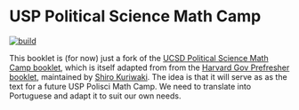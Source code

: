 # USP Political Science Math Camp
[![build](https://github.com/UCSDPoliMathCamp/MathCamp/actions/workflows/quarto-publish.yml/badge.svg)](https://github.com/UCSDPoliMathCamp/MathCamp/actions/workflows/quarto-publish.yml)

This booklet is (for now) just a fork of the [UCSD Political Science Math Camp booklet](https://ucsdpolimathcamp.github.io/MathCamp/21_vector_matrix.html), which is itself adapted from from the [Harvard Gov Prefresher booklet](https://iqss.github.io/prefresher/), maintained by [Shiro Kuriwaki](https://www.shirokuriwaki.com). 
The idea is that it will serve as as the text for a future USP Polisci Math Camp. 
We need to translate into Portuguese and adapt it to suit our own needs.
